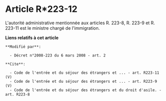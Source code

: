 # Article R*223-12

L'autorité administrative mentionnée aux articles R. 223-8, R. 223-9 et R. 223-11 est le ministre chargé de l'immigration.

**Liens relatifs à cet article**

	**Modifié par**:

	  - Décret n°2008-223 du 6 mars 2008 - art. 2

	**Cite**:

	  - Code de l'entrée et du séjour des étrangers et ... - art. R223-11 (V)
	  - Code de l'entrée et du séjour des étrangers et ... - art. R223-9 (V)
	  - Code de l'entrée et du séjour des étrangers et du droit d'asile. - art. R223-8
